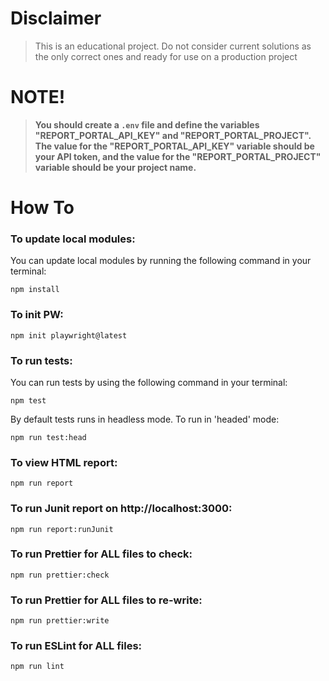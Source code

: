 # Disclaimer

> This is an educational project.
> Do not consider current solutions as the only correct ones and ready for use on a production project

# NOTE!
> **You should create a `.env` file and define the variables "REPORT_PORTAL_API_KEY" and "REPORT_PORTAL_PROJECT". <br> The value for the "REPORT_PORTAL_API_KEY" variable should be your API token, and the value for the "REPORT_PORTAL_PROJECT" variable should be your project name.**

# How To

### To update local modules:

You can update local modules by running the following command in your terminal:

```shell
npm install
```

### To init PW:

```shell
npm init playwright@latest
```

### To run tests:

You can run tests by using the following command in your terminal:

```shell
npm test
```

By default tests runs in headless mode. To run in 'headed' mode:

```shell
npm run test:head
```

### To view HTML report:

```shell
npm run report
```

### To run Junit report on http://localhost:3000:

```shell
npm run report:runJunit
```

### To run Prettier for ALL files to check:

```shell
npm run prettier:check
```

### To run Prettier for ALL files to re-write:

```shell
npm run prettier:write
```

### To run ESLint for ALL files:

```shell
npm run lint
```
